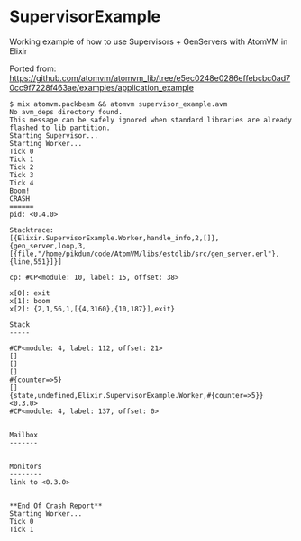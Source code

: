 # SupervisorExample

Working example of how to use Supervisors + GenServers with AtomVM in Elixir

Ported from: https://github.com/atomvm/atomvm_lib/tree/e5ec0248e0286effebcbc0ad70cc9f7228f463ae/examples/application_example

```console
$ mix atomvm.packbeam && atomvm supervisor_example.avm
No avm_deps directory found.
This message can be safely ignored when standard libraries are already flashed to lib partition.
Starting Supervisor...
Starting Worker...
Tick 0
Tick 1
Tick 2
Tick 3
Tick 4
Boom!
CRASH 
======
pid: <0.4.0>

Stacktrace:
[{Elixir.SupervisorExample.Worker,handle_info,2,[]},{gen_server,loop,3,[{file,"/home/pikdum/code/AtomVM/libs/estdlib/src/gen_server.erl"},{line,551}]}]

cp: #CP<module: 10, label: 15, offset: 38>

x[0]: exit
x[1]: boom
x[2]: {2,1,56,1,[{4,3160},{10,187}],exit}

Stack 
-----

#CP<module: 4, label: 112, offset: 21>
[]
[]
[]
#{counter=>5}
[]
{state,undefined,Elixir.SupervisorExample.Worker,#{counter=>5}}
<0.3.0>
#CP<module: 4, label: 137, offset: 0>


Mailbox
-------


Monitors
--------
link to <0.3.0>


**End Of Crash Report**
Starting Worker...
Tick 0
Tick 1
```
